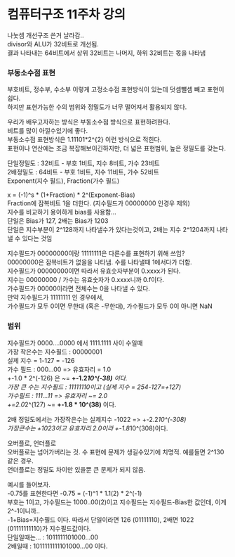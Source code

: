 # 컴퓨터구조 11주차 강의  
나눗셈 개선구조 쓴거 날라감..  
divisor와 ALU가 32비트로 개선됨.  
결과 나타내는 64비트에서 상위 32비트는 나머지, 하위 32비트는 몫을 나타냄  

### 부동소수점 표현  
부호비트, 정수부, 수소부 이렇게 고정소수점 표현방식이 있는데 덧셈뺄셈 빼고 표현이 쉽다.  
하지만 표현가능한 수의 범위와 정밀도가 너무 떨어져서 활용되지 않다.  

우리가 배우고자하는 방식은 부동소수점 방식으로 표현하려한다.  
비트를 많이 아낄수있기에 좋다.  
부동소수점 표현방식은 1.11101*2^{2} 이런 방식으로 적힌다.  
표현이나 연산에는 조금 복잡해보이긴하지만, 더 넓은 표현범위, 높은 정밀도를 갖는다.  

단일정밀도 : 32비트 - 부호 1비트, 지수 8비트, 가수 23비트  
2배정밀도 : 64비트 - 부호 1비트, 지수 11비트, 가수 52비트  
Exponent(지수 필드), Fraction(가수 필드)  

x = (-1)^s * (1+Fraction) * 2^(Exponent-Bias)  
Fraction에 잠복비트 1을 더한다. (지수필드가 00000000 인경우 제외)  
지수를 비교하기 용이하게 bias를 사용함...  
단일은 Bias가 127, 2배는 Bias가 1203  
단일은 지수부분이 2^128까지 나타낼수가 있다는것이고, 2배는 지수 2^1204까지 나타낼 수 있다는 것임  

지수필드가 00000000이랑 11111111은 다른수를 표현하기 위해 쓰임?  
00000000은 잠복비트가 없을을 나타냄. 수를 나타낼때 1에서다가 더함.  
지수필드가 00000000이면 따라서 유효숫자부분이 0.xxxx가 된다.  
지수는 00000000 / 가수는 유효숫자가 0.xxxx니까 0.f이다.  
가수필드가 00000이라면 전체수는 0을 나타낼 수 있다.  
만약 지수필드가 11111111 인 경우에서,  
가수필드가 모두 0이면 무한대 (혹은 -무한대), 가수필드가 모두 0이 아니면 NaN  

### 범위  
지수필드가 0000....0000 에서 1111.1111 사이 수일때  
가장 작은수는 지수필드 : 00000001  
실제 지수 = 1-127 = -126  
가수 필드 : 000...00 => 유효자리 = 1.0  
+-1.0 * 2^(-126) 은 ~= <b>+-1.2*10^(-38)</b> 이다.  
가장 큰 수는 지수필드 : 11111110이고 (실제 지수 = 254-127=+127)  
가수필드 : 111...11 => 유효자리 ~= 2.0  
+=2.0*2^(127) ~= <b>+-1.8 * 10^(38)</b> 이다.  

2배 정밀도에서는 가장작은수는 실제지수 -1022 => +-2.2*10^(-308)  
가장큰수는 +1023이고 유효자리 2.0이라 +-1.8*10^(308)이다.  

오버플로, 언더플로  
오버플로는 넘어가버리는 것. 수 표현에 문제가 생길수있기에 치명적. 예를들면 2^130 같은 경우.  
언더플로는 정밀도 차이만 있을뿐 큰 문제가 되지 않음.  

예시를 들어보자.  
-0.75를 표현한다면 -0.75 = (-1)^1 * 1.1(2) * 2^(-1)  
부호는 1이고, 가수필드는 1000..00(2)이고 지수필드는 지수필드-Bias한 값인데, 이게 2^-1이니까..  
-1+Bias=지수필드 이다. 따라서 단일이라면 126 (01111110), 2배면 1022 (01111111110)가 지수필드값이다.  
단일일때는... : 1011111101000...00  
2배일때 : 1011111111101000...00 이다.  
